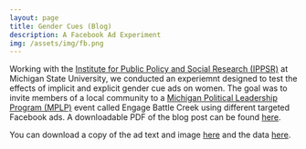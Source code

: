 ```yaml
---
layout: page
title: Gender Cues (Blog)
description: A Facebook Ad Experiment
img: /assets/img/fb.png
---
```


Working with the [Institute for Public Policy and Social Research (IPPSR)](http://www.ippsr.msu.edu/) at Michigan State University, we conducted an experiemnt designed to test the effects of implicit and explicit gender cue ads on women. The goal was to invite members of a local community to a [Michigan Political Leadership Program (MPLP)](http://www.ippsr.msu.edu/political-leadership/michigan-political-leadership-program-mplp/about-mplp) event called Engage Battle Creek using different targeted Facebook ads. A downloadable PDF of the blog post can be found <a href="/assets/facebooktext.pdf">here</a>.

You can download a copy of the ad text and image <a href="/assets/facebookad.pdf">here</a> and the data <a href="/assets/fbdata1.do">here</a>.
